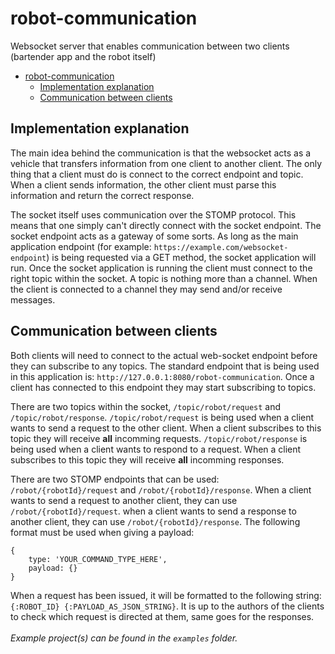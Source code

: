 # robot-communication
Websocket server that enables communication between two clients (bartender app and the robot itself)

- [robot-communication](#robot-communication)
  - [Implementation explanation](#implementation-explanation)
  - [Communication between clients](#communication-between-clients)

## Implementation explanation
The main idea behind the communication is that the websocket acts as a vehicle that transfers information from one client to another client. The only thing that a client must do is connect to the correct endpoint and topic. When a client sends information, the other client must parse this information and return the correct response.

The socket itself uses communication over the STOMP protocol. This means that one simply can't directly connect with the socket endpoint. The socket endpoint acts as a gateway of some sorts. As long as the main application endpoint (for example: `https://example.com/websocket-endpoint`) is being requested via a GET method, the socket application will run. Once the socket application is running the client must connect to the right topic within the socket. A topic is nothing more than a channel. When the client is connected to a channel they may send and/or receive messages.

## Communication between clients
Both clients will need to connect to the actual web-socket endpoint before they can subscribe to any topics. The standard endpoint that is being used in this application is: `http://127.0.0.1:8080/robot-communication`. Once a client has connected to this endpoint they may start subscribing to topics.

There are two topics within the socket, `/topic/robot/request` and `/topic/robot/response`. `/topic/robot/request` is being used when a client wants to send a request to the other client. When a client subscribes to this topic they will receive **all** incomming requests. `/topic/robot/response` is being used when a client wants to respond to a request. When a client subscribes to this topic they will receive **all** incomming responses.

There are two STOMP endpoints that can be used: `/robot/{robotId}/request` and `/robot/{robotId}/response`. When a client wants to send a request to another client, they can use `/robot/{robotId}/request`. when a client wants to send a response to another client, they can use `/robot/{robotId}/response`. The following format must be used when giving a payload:
```
{
    type: 'YOUR_COMMAND_TYPE_HERE',
    payload: {}
}
```
When a request has been issued, it will be formatted to the following string: `{:ROBOT_ID} {:PAYLOAD_AS_JSON_STRING}`. It is up to the authors of the clients to check which request is directed at them, same goes for the responses.
<br/>
<br/>
*Example project(s) can be found in the `examples` folder.*
